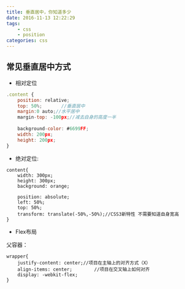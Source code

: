 ```yaml
---
title: 垂直居中，你知道多少
date: 2016-11-13 12:22:29
tags: 
	- css
	- position
categories: css
---
```

## 常见垂直居中方式

- 相对定位

```js  
.content {
	position: relative;
	top: 50%;		//垂直居中
	margin:0 auto;//水平居中
	margin-top: -100px;//减去自身的高度一半
	
	background-color: #6699FF;
	width: 200px;
	height: 200px;
}  
```
<!--more-->
- 绝对定位:  
```  
content{
	width: 300px;
	height: 300px;
	background: orange;
	
	position: absolute;
	left: 50%;
	top: 50%;
	transform: translate(-50%,-50%);//CSS3新特性 不需要知道自身宽高
}
```
- Flex布局

父容器：
```
wrapper{
	justify-content: center;//项目在主轴上的对齐方式（X）
	align-items: center;		//项目在交叉轴上如何对齐
	display: -webkit-flex;
}
```

